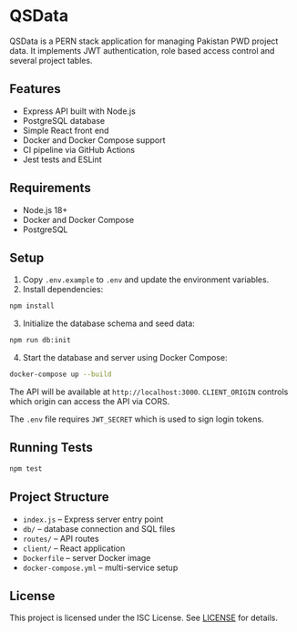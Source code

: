 # QSData

QSData is a PERN stack application for managing Pakistan PWD project data.
It implements JWT authentication, role based access control and several project tables.

## Features

- Express API built with Node.js
- PostgreSQL database
- Simple React front end
- Docker and Docker Compose support
- CI pipeline via GitHub Actions
- Jest tests and ESLint

## Requirements

- Node.js 18+
- Docker and Docker Compose
- PostgreSQL

## Setup

1. Copy `.env.example` to `.env` and update the environment variables.
2. Install dependencies:

```bash
npm install
```

3. Initialize the database schema and seed data:

```bash
npm run db:init
```

4. Start the database and server using Docker Compose:

```bash
docker-compose up --build
```

The API will be available at `http://localhost:3000`.
`CLIENT_ORIGIN` controls which origin can access the API via CORS.

The `.env` file requires `JWT_SECRET` which is used to sign login tokens.

## Running Tests

```bash
npm test
```

## Project Structure

- `index.js` – Express server entry point
- `db/` – database connection and SQL files
- `routes/` – API routes
- `client/` – React application
- `Dockerfile` – server Docker image
- `docker-compose.yml` – multi-service setup

## License

This project is licensed under the ISC License. See [LICENSE](LICENSE) for details.
